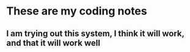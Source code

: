 # These are my coding notes
## I am trying out this system, I think it will work, and that it will work well

